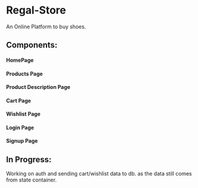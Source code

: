 # Regal-Store

An Online Platform to buy shoes. 

## Components: 
#### HomePage
#### Products Page 
#### Product Description Page 
#### Cart Page
#### Wishlist Page
#### Login Page 
#### Signup Page


## In Progress: 
Working on auth and sending cart/wishlist data to db. as the data still comes from state container.
